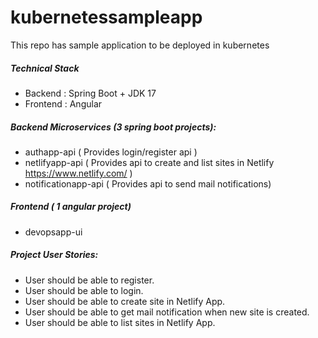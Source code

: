# kubernetessampleapp
This repo has sample application to be deployed in kubernetes

##### Technical Stack
* Backend : Spring Boot + JDK 17
* Frontend : Angular 

##### Backend  Microservices (3 spring boot projects):
* authapp-api ( Provides login/register api )
* netlifyapp-api ( Provides api to create and list sites in Netlify https://www.netlify.com/ )
* notificationapp-api ( Provides api to send mail notifications)

##### Frontend ( 1 angular project)
* devopsapp-ui 

##### Project User Stories:
* User should be able to register.
* User should be able to login.
* User should be able to create site in Netlify App. 
* User should be able to get mail notification when new site is created.
* User should be able to list sites in Netlify App.



